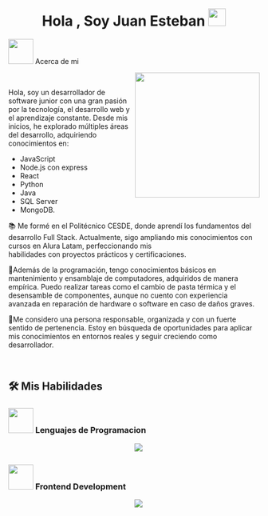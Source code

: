 <h1 align="center">Hola , Soy Juan Esteban <img src="https://media.giphy.com/media/hvRJCLFzcasrR4ia7z/giphy.gif" width="35"></h1>

 <picture><img src = "https://github.com/7oSkaaa/7oSkaaa/blob/main/Images/about_me.gif?raw=true" width = 50px></picture> Acerca de mi

<picture> <img align="right" src="https://github.com/7oSkaaa/7oSkaaa/blob/main/Images/Right_Side.gif?raw=true" width = 250px></picture>

<br>

Hola, soy un desarrollador de software junior con una gran pasión por la tecnología, el desarrollo web y el aprendizaje constante. Desde mis inicios, he explorado múltiples áreas del desarrollo, adquiriendo conocimientos en: 

- JavaScript
- Node.js con express
- React
- Python
- Java
- SQL Server
- MongoDB.

📚 Me formé en el Politécnico CESDE, donde aprendí los fundamentos del desarrollo Full Stack. Actualmente, sigo ampliando mis conocimientos con cursos en Alura Latam, perfeccionando mis       
habilidades con proyectos prácticos y certificaciones.

🔧Además de la programación, tengo conocimientos básicos en mantenimiento y ensamblaje de computadores, adquiridos de manera empírica. Puedo realizar tareas como el cambio de pasta térmica y el 
desensamble de componentes, aunque no cuento con experiencia avanzada en reparación de hardware o software en caso de daños graves.

🌟Me considero una persona responsable, organizada y con un fuerte sentido de pertenencia. Estoy en búsqueda de oportunidades para aplicar mis conocimientos en entornos reales y seguir creciendo como desarrollador.

<br>

## 🛠️ Mis Habilidades

### <picture> <img src = "https://github.com/7oSkaaa/7oSkaaa/blob/main/Images/Programming_Languages.gif?raw=true" width = 50px>  </picture>  Lenguajes de Programacion
<p align="center"> 
  &emsp; 
 <a href="https://skillicons.dev">
    <img src="https://skillicons.dev/icons?i=java,js,py,mysql" />
  </a>
</p>

### <picture> <img src = "https://github.com/7oSkaaa/7oSkaaa/blob/main/Images/Front_End.gif?raw=true" width = 50px>  </picture> Frontend Development
<p align="center"> 
  &emsp; 
 <a href="https://skillicons.dev">
    <img src="https://skillicons.dev/icons?i=html,css,react" />
  </a>
</p>

